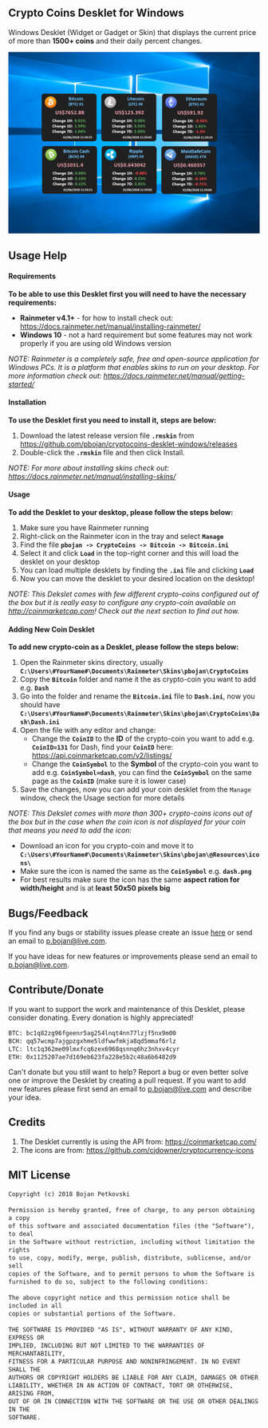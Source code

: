 ## Crypto Coins Desklet for Windows

Windows Desklet (Widget or Gadget or Skin) that displays the current price of more than **1500+ coins** and their daily percent changes.

![Desklet screenshot](screenshot.png)

## Usage Help

#### Requirements

**To be able to use this Desklet first you will need to have the necessary requirements:**

* **Rainmeter v4.1+** - for how to install check out: https://docs.rainmeter.net/manual/installing-rainmeter/
* **Windows 10** - not a hard requirement but some features may not work properly if you are using old Windows version

*NOTE: Rainmeter is a completely safe, free and open-source application for Windows PCs. It is a platform that enables skins to run on your desktop. For more information check out: https://docs.rainmeter.net/manual/getting-started/*
    
#### Installation

**To use the Desklet first you need to install it, steps are below:**

1. Download the latest release version file **`.rmskin`** from https://github.com/pbojan/cryptocoins-desklet-windows/releases
2. Double-click the **`.rmskin`** file and then click Install.

*NOTE: For more about installing skins check out: https://docs.rainmeter.net/manual/installing-skins/*

#### Usage

**To add the Desklet to your desktop, please follow the steps below:**

1. Make sure you have Rainmeter running
2. Right-click on the Rainmeter icon in the tray and select **`Manage`**
3. Find the file **`pbojan -> CryptoCoins -> Bitcoin -> Bitcoin.ini`**
4. Select it and click **`Load`** in the top-right corner and this will load the desklet on your desktop
5. You can load multiple desklets by finding the **`.ini`** file and clicking **`Load`**
6. Now you can move the desklet to your desired location on the desktop!

*NOTE: This Dekslet comes with few different crypto-coins configured out of the box but it is really easy to configure any crypto-coin available on http://coinmarketcap.com! Check out the next section to find out how.*

#### Adding New Coin Desklet

**To add new crypto-coin as a Desklet, please follow the steps below:**

1. Open the Rainmeter skins directory, usually **`C:\Users\#YourName#\Documents\Rainmeter\Skins\pbojan\CryptoCoins`**
2. Copy the **`Bitcoin`** folder and name it the as crypto-coin you want to add e.g. **`Dash`**
3. Go into the folder and rename the **`Bitcoin.ini`** file to **`Dash.ini`**, now you should have **`C:\Users\#YourName#\Documents\Rainmeter\Skins\pbojan\CryptoCoins\Dash\Dash.ini`**
4. Open the file with any editor and change:
    - Change the **`CoinID`** to the **ID** of the crypto-coin you want to add e.g. **`CoinID=131`** for Dash, find your **`CoinID`** here: https://api.coinmarketcap.com/v2/listings/
    - Change the **`CoinSymbol`** to the **Symbol** of the crypto-coin you want to add e.g. **`CoinSymbol=dash`**, you can find the **`CoinSymbol`** on the same page as the **`CoinID`**  (make sure it is lower case)
5. Save the changes, now you can add your coin desklet from the `Manage` window, check the Usage section for more details

*NOTE: This Dekslet comes with more than 300+ crypto-coins icons out of the box but in the case when the coin icon is not displayed for your coin that means you need to add the icon:*

- Download an icon for you crypto-coin and move it to **`C:\Users\#YourName#\Documents\Rainmeter\Skins\pbojan\@Resources\icons\`**
- Make sure the icon is named the same as the **`CoinSymbol`** e.g. **`dash.png`**
- For best results make sure the icon has the same **aspect ration for width/height** and is at **least 50x50 pixels big**

## Bugs/Feedback

If you find any bugs or stability issues please create an issue [here](https://github.com/pbojan/cryptocoins-desklet-windows/issues) or send an email to [p.bojan@live.com](mailto:p.bojan@live.com).

If you have ideas for new features or improvements please send an email to [p.bojan@live.com](mailto:p.bojan@live.com).

## Contribute/Donate

If you want to support the work and maintenance of this Desklet, please consider donating. Every donation is highly appreciated!

```
BTC: bc1q82zg96fgeenr5ag254lnqt4nn77lzjf5nx9m00
BCH: qq57wcmp7ajgpzgxhme5ldfwwfmkja8qd5mmaf6rlz
LTC: ltc1q362me09lmxfcq6zex6968qsnnq6hz3nhxv4cyr
ETH: 0x1125207ae7d169eb623fa228e5b2c48a6b6482d9
```

Can't donate but you still want to help? Report a bug or even better solve one or improve the Desklet by creating a pull request.
If you want to add new features please first send an email to [p.bojan@live.com](mailto:p.bojan@live.com) and describe your idea.

## Credits

1. The Desklet currently is using the API from: https://coinmarketcap.com/
2. The icons are from: https://github.com/cjdowner/cryptocurrency-icons

## MIT License

```
Copyright (c) 2018 Bojan Petkovski

Permission is hereby granted, free of charge, to any person obtaining a copy
of this software and associated documentation files (the "Software"), to deal
in the Software without restriction, including without limitation the rights
to use, copy, modify, merge, publish, distribute, sublicense, and/or sell
copies of the Software, and to permit persons to whom the Software is
furnished to do so, subject to the following conditions:

The above copyright notice and this permission notice shall be included in all
copies or substantial portions of the Software.

THE SOFTWARE IS PROVIDED "AS IS", WITHOUT WARRANTY OF ANY KIND, EXPRESS OR
IMPLIED, INCLUDING BUT NOT LIMITED TO THE WARRANTIES OF MERCHANTABILITY,
FITNESS FOR A PARTICULAR PURPOSE AND NONINFRINGEMENT. IN NO EVENT SHALL THE
AUTHORS OR COPYRIGHT HOLDERS BE LIABLE FOR ANY CLAIM, DAMAGES OR OTHER
LIABILITY, WHETHER IN AN ACTION OF CONTRACT, TORT OR OTHERWISE, ARISING FROM,
OUT OF OR IN CONNECTION WITH THE SOFTWARE OR THE USE OR OTHER DEALINGS IN THE
SOFTWARE.
```
